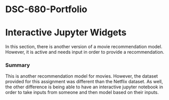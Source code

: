 # DSC-680-Portfolio
# Interactive Jupyter Widgets

In this section, there is another version of a movie recommendation model.
However, it is active and needs input in order to provide a recommendation.

### Summary
This is another recommendation model for movies. However, the dataset provided for this assignment was different than the Netflix dataset. As well, the other difference is being able to have an interactive jupyter notebook in order to take inputs from someone and then model based on their inputs.
